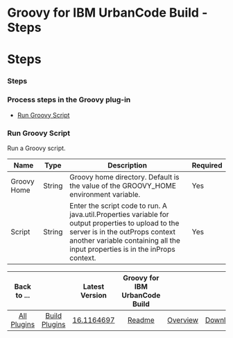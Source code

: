 
Groovy for IBM UrbanCode Build - Steps
======================================

# Steps


### Steps




### Process steps in the Groovy plug-in

* [Run Groovy Script](#run_groovy_script)


### Run Groovy Script

Run a Groovy script.


| Name | Type | Description                                                                                                          | Required |
| ---- | ---- | -------------------------------------------------------------------------------------------------------------------- | -------- |
| Groovy Home | String | Groovy home directory. Default is the value of the GROOVY\_HOME environment variable. | Yes |
| Script | String | Enter the script code to run. A java.util.Properties variable for output properties to upload to the server is in the outProps context another variable containing all the input properties is in the inProps context. | Yes |



|Back to ...||Latest Version|Groovy for IBM UrbanCode Build |||
| :---: | :---: | :---: | :---: | :---: | :---: |
|[All Plugins](../../index.md)|[Build Plugins](../README.md)|[16.1164697](https://raw.githubusercontent.com/UrbanCode/IBM-UCB-PLUGINS/main/files/Groovy/Groovy-16.1164697.zip)|[Readme](README.md)|[Overview](overview.md)|[Downloads](downloads.md)|

